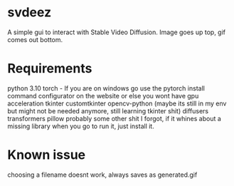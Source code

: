 # svdeez

A simple gui to interact with Stable Video Diffusion. Image goes up top, gif comes out bottom.

# Requirements

python 3.10
torch - If you are on windows go use the pytorch install command configurator on the website or else you wont have gpu acceleration
tkinter
customtkinter
opencv-python (maybe its still in my env but might not be needed anymore, still learning tkinter shit)
diffusers
transformers
pillow
probably some other shit I forgot, if it whines about a missing library when you go to run it, just install it.

# Known issue

choosing a filename doesnt work, always saves as generated.gif